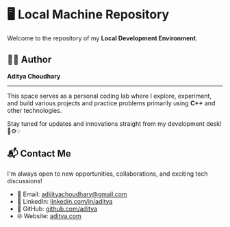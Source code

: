 
# 🖥️ Local Machine Repository

Welcome to the repository of my **Local Development Environment**.

## 👨‍💻 Author
**Aditya Choudhary**

---

This space serves as a personal coding lab where I explore, experiment, and build various projects and practice problems primarily using **C++** and other technologies.

Stay tuned for updates and innovations straight from my development desk! 🚧⚙️💡

## 📬 Contact Me

I'm always open to new opportunities, collaborations, and exciting tech discussions!

- 📧 Email: [adiiityachoudhary@gmail.com](mailto:adiiityachoudhary@gmail.com)
- 💼 LinkedIn: [linkedin.com/in/aditya](https://www.linkedin.com/in/adiityachoudhary/)
- 🐙 GitHub: [github.com/aditya](https://adiityachoudhary.github.io/web-dev/)
- 🌐 Website: [aditya.com](https://adiityachoudhary.github.io/web-dev/)


